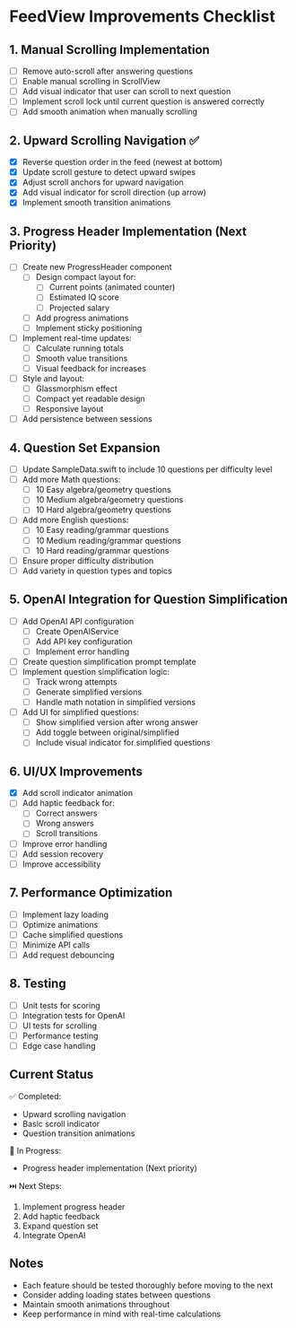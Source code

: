 # FeedView Improvements Checklist

## 1. Manual Scrolling Implementation
- [ ] Remove auto-scroll after answering questions
- [ ] Enable manual scrolling in ScrollView
- [ ] Add visual indicator that user can scroll to next question
- [ ] Implement scroll lock until current question is answered correctly
- [ ] Add smooth animation when manually scrolling

## 2. Upward Scrolling Navigation ✅
- [x] Reverse question order in the feed (newest at bottom)
- [x] Update scroll gesture to detect upward swipes
- [x] Adjust scroll anchors for upward navigation
- [x] Add visual indicator for scroll direction (up arrow)
- [x] Implement smooth transition animations

## 3. Progress Header Implementation (Next Priority)
- [ ] Create new ProgressHeader component
  - [ ] Design compact layout for:
    - [ ] Current points (animated counter)
    - [ ] Estimated IQ score
    - [ ] Projected salary
  - [ ] Add progress animations
  - [ ] Implement sticky positioning
- [ ] Implement real-time updates:
  - [ ] Calculate running totals
  - [ ] Smooth value transitions
  - [ ] Visual feedback for increases
- [ ] Style and layout:
  - [ ] Glassmorphism effect
  - [ ] Compact yet readable design
  - [ ] Responsive layout
- [ ] Add persistence between sessions

## 4. Question Set Expansion
- [ ] Update SampleData.swift to include 10 questions per difficulty level
- [ ] Add more Math questions:
  - [ ] 10 Easy algebra/geometry questions
  - [ ] 10 Medium algebra/geometry questions
  - [ ] 10 Hard algebra/geometry questions
- [ ] Add more English questions:
  - [ ] 10 Easy reading/grammar questions
  - [ ] 10 Medium reading/grammar questions
  - [ ] 10 Hard reading/grammar questions
- [ ] Ensure proper difficulty distribution
- [ ] Add variety in question types and topics

## 5. OpenAI Integration for Question Simplification
- [ ] Add OpenAI API configuration
  - [ ] Create OpenAIService
  - [ ] Add API key configuration
  - [ ] Implement error handling
- [ ] Create question simplification prompt template
- [ ] Implement question simplification logic:
  - [ ] Track wrong attempts
  - [ ] Generate simplified versions
  - [ ] Handle math notation in simplified versions
- [ ] Add UI for simplified questions:
  - [ ] Show simplified version after wrong answer
  - [ ] Add toggle between original/simplified
  - [ ] Include visual indicator for simplified questions

## 6. UI/UX Improvements
- [x] Add scroll indicator animation
- [ ] Add haptic feedback for:
  - [ ] Correct answers
  - [ ] Wrong answers
  - [ ] Scroll transitions
- [ ] Improve error handling
- [ ] Add session recovery
- [ ] Improve accessibility

## 7. Performance Optimization
- [ ] Implement lazy loading
- [ ] Optimize animations
- [ ] Cache simplified questions
- [ ] Minimize API calls
- [ ] Add request debouncing

## 8. Testing
- [ ] Unit tests for scoring
- [ ] Integration tests for OpenAI
- [ ] UI tests for scrolling
- [ ] Performance testing
- [ ] Edge case handling

## Current Status
✅ Completed:
- Upward scrolling navigation
- Basic scroll indicator
- Question transition animations

🔄 In Progress:
- Progress header implementation (Next priority)

⏭️ Next Steps:
1. Implement progress header
2. Add haptic feedback
3. Expand question set
4. Integrate OpenAI

## Notes
- Each feature should be tested thoroughly before moving to the next
- Consider adding loading states between questions
- Maintain smooth animations throughout
- Keep performance in mind with real-time calculations 